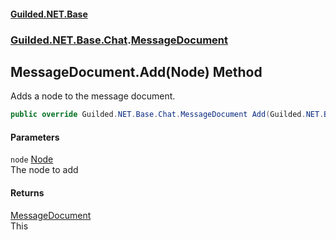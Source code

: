 
#### [Guilded.NET.Base](Guilded_NET_Base 'Guilded_NET_Base')
### [Guilded.NET.Base.Chat](Guilded_NET_Base#Guilded_NET_Base_Chat 'Guilded.NET.Base.Chat').[MessageDocument](MessageDocument 'Guilded.NET.Base.Chat.MessageDocument')
## MessageDocument.Add(Node) Method
Adds a node to the message document.  
```csharp
public override Guilded.NET.Base.Chat.MessageDocument Add(Guilded.NET.Base.Chat.Node node);
```

#### Parameters
<a name='Guilded_NET_Base_Chat_MessageDocument_Add(Guilded_NET_Base_Chat_Node)_node'></a>
`node` [Node](Node 'Guilded.NET.Base.Chat.Node')  
The node to add
  

#### Returns
[MessageDocument](MessageDocument 'Guilded.NET.Base.Chat.MessageDocument')  
This

